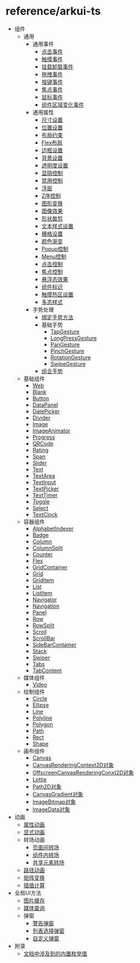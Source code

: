 # reference/arkui-ts

- 组件
    - 通用
        - 通用事件
            - [点击事件](ts-universal-events-click.md)
            - [触摸事件](ts-universal-events-touch.md)
            - [挂载卸载事件](ts-universal-events-show-hide.md)
            - [拖拽事件](ts-universal-events-drag-drop.md)
            - [按键事件](ts-universal-events-key.md)
            - [焦点事件](ts-universal-focus-event.md)
            - [鼠标事件](ts-universal-mouse-key.md)
            - [组件区域变化事件](ts-universal-component-area-change-event.md)
        - 通用属性
            - [尺寸设置](ts-universal-attributes-size.md)
            - [位置设置](ts-universal-attributes-location.md)
            - [布局约束](ts-universal-attributes-layout-constraints.md)
            - [Flex布局](ts-universal-attributes-flex-layout.md)
            - [边框设置](ts-universal-attributes-border.md)
            - [背景设置](ts-universal-attributes-background.md)
            - [透明度设置](ts-universal-attributes-opacity.md)
            - [显隐控制](ts-universal-attributes-visibility.md)
            - [禁用控制](ts-universal-attributes-enable.md)
            - [浮层](ts-universal-attributes-overlay.md)
            - [Z序控制](ts-universal-attributes-z-order.md)
            - [图形变换](ts-universal-attributes-transformation.md)
            - [图像效果](ts-universal-attributes-image-effect.md)
            - [形状裁剪](ts-universal-attributes-sharp-clipping.md)
            - [文本样式设置](ts-universal-attributes-text-style.md)
            - [栅格设置](ts-universal-attributes-grid.md)
            - [颜色渐变](ts-universal-attributes-gradient-color.md)
            - [Popup控制](ts-universal-attributes-popup.md)
            - [Menu控制](ts-universal-attributes-menu.md)
            - [点击控制](ts-universal-attributes-click.md)
            - [焦点控制](ts-universal-attributes-focus.md)
            - [悬浮态效果](ts-universal-attributes-hover-effect.md)
            - [组件标识](ts-universal-attributes-component-id.md)
            - [触摸热区设置](ts-universal-attributes-touch-target.md)
            - [多态样式](ts-universal-attributes-polymorphic-style.md)
        - 手势处理
            - [绑定手势方法](ts-gesture-settings.md)
            - 基础手势
                - [TapGesture](ts-basic-gestures-tapgesture.md)
                - [LongPressGesture](ts-basic-gestures-longpressgesture.md)
                - [PanGesture](ts-basic-gestures-pangesture.md)
                - [PinchGesture](ts-basic-gestures-pinchgesture.md)
                - [RotationGesture](ts-basic-gestures-rotationgesture.md)
                - [SwipeGesture](ts-basic-gestures-swipegesture.md)
            - [组合手势](ts-combined-gestures.md)
    - 基础组件
        - [Web](ts-basic-components-web.md)
        - [Blank](ts-basic-components-blank.md)
        - [Button](ts-basic-components-button.md)
        - [DataPanel](ts-basic-components-datapanel.md)
        - [DatePicker](ts-basic-components-datepicker.md)
        - [Divider](ts-basic-components-divider.md)
        - [Image](ts-basic-components-image.md)
        - [ImageAnimator](ts-basic-components-imageanimator.md)
        - [Progress](ts-basic-components-progress.md)
        - [QRCode](ts-basic-components-qrcode.md)
        - [Rating](ts-basic-components-rating.md)
        - [Span](ts-basic-components-span.md)
        - [Slider](ts-basic-components-slider.md)
        - [Text](ts-basic-components-text.md)
        - [TextArea](ts-basic-components-textarea.md)
        - [TextInput](ts-basic-components-textinput.md)
        - [TextPicker](ts-basic-components-textpicker.md)
        - [TextTimer](ts-basic-components-texttimer.md)
        - [Toggle](ts-basic-components-toggle.md)
        - [Select](ts-basic-components-select.md)
        - [TextClock](ts-basic-components-textclock.md)
    - 容器组件
        - [AlphabetIndexer](ts-container-alphabet-indexer.md)
        - [Badge](ts-container-badge.md)
        - [Column](ts-container-column.md)
        - [ColumnSplit](ts-container-columnsplit.md)
        - [Counter](ts-container-counter.md)
        - [Flex](ts-container-flex.md)
        - [GridContainer](ts-container-gridcontainer.md)
        - [Grid](ts-container-grid.md)
        - [GridItem](ts-container-griditem.md)
        - [List](ts-container-list.md)
        - [ListItem](ts-container-listitem.md)
        - [Navigator](ts-container-navigator.md)
        - [Navigation](ts-basic-components-navigation.md)
        - [Panel](ts-container-panel.md)
        - [Row](ts-container-row.md)
        - [RowSplit](ts-container-rowsplit.md)
        - [Scroll](ts-container-scroll.md)
        - [ScrollBar](ts-basic-components-scrollbar.md)
        - [SideBarContainer](ts-container-sidebarcontainer.md)
        - [Stack](ts-container-stack.md)
        - [Swiper](ts-container-swiper.md)
        - [Tabs](ts-container-tabs.md)
        - [TabContent](ts-container-tabcontent.md)
    - 媒体组件
        - [Video](ts-media-components-video.md)
    - 绘制组件
        - [Circle](ts-drawing-components-circle.md)
        - [Ellipse](ts-drawing-components-ellipse.md)
        - [Line](ts-drawing-components-line.md)
        - [Polyline](ts-drawing-components-polyline.md)
        - [Polygon](ts-drawing-components-polygon.md)
        - [Path](ts-drawing-components-path.md)
        - [Rect](ts-drawing-components-rect.md)
        - [Shape](ts-drawing-components-shape.md)
    - 画布组件
        - [Canvas](ts-components-canvas-canvas.md)
        - [CanvasRenderingContext2D对象](ts-canvasrenderingcontext2d.md)
        - [OffscreenCanvasRenderingConxt2D对象](ts-offscreencanvasrenderingcontext2d.md)
        - [Lottie](ts-components-canvas-lottie.md)
        - [Path2D对象](ts-components-canvas-path2d.md)
        - [CanvasGradient对象](ts-components-canvas-canvasgradient.md)
        - [ImageBitmap对象](ts-components-canvas-imagebitmap.md)
        - [ImageData对象](ts-components-canvas-imagedata.md)
- 动画
    - [属性动画](ts-animatorproperty.md)
    - [显式动画](ts-explicit-animation.md)
    - 转场动画
        - [页面间转场](ts-page-transition-animation.md)
        - [组件内转场](ts-transition-animation-component.md)
        - [共享元素转场](ts-transition-animation-shared-elements.md)
    - [路径动画](ts-motion-path-animation.md)
    - [矩阵变换](ts-matrix-transformation.md)
    - [插值计算](ts-interpolation-calculation.md)
- 全局UI方法
    - [图片缓存](ts-methods-image-cache.md)
    - [媒体查询](ts-methods-media-query.md)
    - 弹窗
        - [警告弹窗](ts-methods-alert-dialog-box.md)
        - [列表选择弹窗](ts-methods-action-sheet.md)
        - [自定义弹窗](ts-methods-custom-dialog-box.md)
- 附录
    - [文档中涉及到的内置枚举值](ts-appendix-enums.md)
